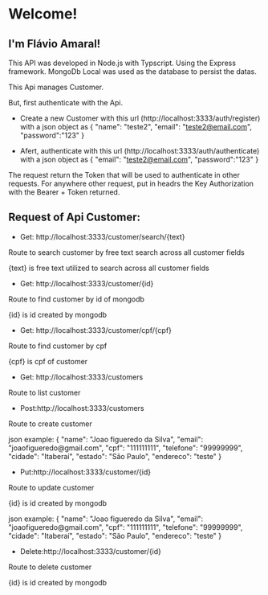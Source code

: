 # Welcome!

 

## I'm Flávio Amaral!

<p>This API was developed in Node.js with Typscript. Using the Express framework. MongoDb Local was used as the database to persist  the datas.</p>

This Api manages Customer.

But, first authenticate with the Api.



- Create a new Customer with this url (http://localhost:3333/auth/register) with a json object as
{
    "name": "teste2",
    "email": "teste2@email.com",
    "password":"123"
}

- Afert, authenticate with this url (http://localhost:3333/auth/authenticate) with a json object as
{
    "email": "teste2@email.com",
    "password":"123"
}

The request return the Token that will be used to authenticate in other requests.
For  anywhere other request, put in headrs the Key Authorization with the Bearer + Token returned.

## Request of Api Customer:

- Get: http://localhost:3333/customer/search/{text}

<p>Route to search customer by free text search across all customer fields</p>
<p>{text} is free text utilized to search across all customer fields</p>

- Get: http://localhost:3333/customer/{id}

<p>Route to find customer by id  of mongodb</p>
<p>{id} is id created by mongodb</p>

- Get: http://localhost:3333/customer/cpf/{cpf}

<p>Route to find customer by cpf</p>
<p> {cpf} is cpf of customer</p>

- Get: http://localhost:3333/customers

<p>Route to list customer</p>

- Post:http://localhost:3333/customers

<p>Route to create customer</p>
<p>json example: {
    "name": "Joao figueredo da Silva",
    "email": "joaofigueredo@gmail.com",
    "cpf": "111111111",
    "telefone": "99999999",
    "cidade": "Itaberaí",
    "estado": "São Paulo",
    "endereco": "teste"
}</p>

- Put:http://localhost:3333/customer/{id}

<p>Route to update customer</p>
<p>{id} is id created by mongodb</p>
<p>json example: {
    "name": "Joao figueredo da Silva",
    "email": "joaofigueredo@gmail.com",
    "cpf": "111111111",
    "telefone": "99999999",
    "cidade": "Itaberaí",
    "estado": "São Paulo",
    "endereco": "teste"
}</p>

- Delete:http://localhost:3333/customer/{id}

<p>Route to delete customer</p>
<p>{id} is id created by mongodb</p>